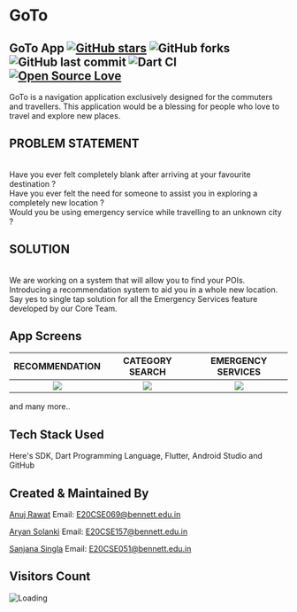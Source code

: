# GoTo


## GoTo App [![GitHub stars](https://img.shields.io/github/stars/AkshatRastogi-1nC0re/InnoAppChallenge?style=social)](https://github.com/login?return_to=%2FAkshatRastogi-1nC0re%InnoAppChallenge) ![GitHub forks](https://img.shields.io/github/forks/AkshatRastogi-1nC0re/InnoAppChallenge?style=social) ![GitHub last commit](https://img.shields.io/github/last-commit/AkshatRastogi-1nC0re/InnoAppChallenge) ![Dart CI](https://github.com/TheAlphamerc/flutter_ecommerce_app/workflows/Dart%20CI/badge.svg) [![Open Source Love](https://badges.frapsoft.com/os/v2/open-source.svg?v=103)](https://github.com//AkshatRastogi-1nC0re/InnoAppChallenge) 

GoTo is a navigation application exclusively designed for the commuters and travellers. This application would be a blessing for people who love to travel and explore new places.


## PROBLEM STATEMENT
<br />Have you ever felt completely blank after arriving at your favourite destination ?
<br />Have you ever felt the need for someone to assist you in exploring a completely new location ?
<br />Would you be using emergency service while travelling to an unknown city ?


## SOLUTION
<br />We are working on a system that will allow you to find your POIs.
<br />Introducing a recommendation system to aid you in a whole new location.
<br />Say yes to single tap solution for all the Emergency Services feature developed by our Core Team.



## App Screens

  RECOMMENDATION                |        CATEGORY SEARCH         |       EMERGENCY SERVICES
:-------------------------:|:-------------------------:|:-------------------------:
![](https://firebasestorage.googleapis.com/v0/b/orevhealth-499c9.appspot.com/o/here%203.png?alt=media&token=6112eee6-b5ae-479b-a97d-1abb882569da)|![](https://firebasestorage.googleapis.com/v0/b/orevhealth-499c9.appspot.com/o/here%202.jpeg?alt=media&token=430a74b1-1132-481e-82f9-355f8b396ae5)|![](https://firebasestorage.googleapis.com/v0/b/orevhealth-499c9.appspot.com/o/here%203.png?alt=media&token=6112eee6-b5ae-479b-a97d-1abb882569da)


and many more..

## Tech Stack Used

Here's SDK, Dart Programming Language,
Flutter, Android Studio and GitHub



## Created & Maintained By

[Anuj Rawat](https://github.com/Anuj024)
Email: [E20CSE069@bennett.edu.in](mailto:E20CSE069@bennett.edu.in)

[Aryan Solanki](https://github.com/Aryan-Solanki)
Email: [E20CSE157@bennett.edu.in](mailto:E20CSE157@bennett.edu.in)

[Sanjana Singla](https://github.com/Sanjana60)
Email: [E20CSE051@bennett.edu.in](mailto:E20CSE051@bennett.edu.in)


## Visitors Count

<img align="left" src = "https://profile-counter.glitch.me/InnoAppChallenge/count.svg" alt ="Loading">
